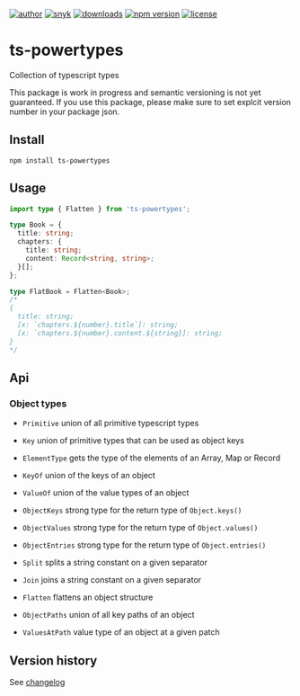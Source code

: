 [![author](https://img.shields.io/badge/author-Teun%20Mooij-blue)](https://www.linkedin.com/in/teunmooij/)
[![snyk](https://snyk.io/test/github/teunmooij/ts-tools/badge.svg)](https://snyk.io/test/github/teunmooij/ts-tools)
[![downloads](https://img.shields.io/npm/dt/ts-powertypes?color=blue)](https://www.npmjs.com/package/ts-powertypes)
[![npm version](https://badge.fury.io/js/ts-powertypes.svg)](https://www.npmjs.com/package/ts-powertypes)
[![license](https://img.shields.io/npm/l/ts-powertypes?color=blue)](https://img.shields.io/npm/l/ts-powertypes)

# ts-powertypes

Collection of typescript types

This package is work in progress and semantic versioning is not yet guaranteed. If you use this package, please make sure to set explcit version number in your package json.

## Install

```shell
npm install ts-powertypes
```

## Usage

```ts
import type { Flatten } from 'ts-powertypes';

type Book = {
  title: string;
  chapters: {
    title: string;
    content: Record<string, string>;
  }[];
};

type FlatBook = Flatten<Book>;
/*
{
  title: string;
  [x: `chapters.${number}.title`]: string;
  [x: `chapters.${number}.content.${string}]: string;
}
*/
```

## Api

### Object types

- `Primitive` union of all primitive typescript types
- `Key` union of primitive types that can be used as object keys

- `ElementType` gets the type of the elements of an Array, Map or Record

- `KeyOf` union of the keys of an object
- `ValueOf` union of the value types of an object
- `ObjectKeys` strong type for the return type of `Object.keys()`
- `ObjectValues` strong type for the return type of `Object.values()`
- `ObjectEntries` strong type for the return type of `Object.entries()`

- `Split` splits a string constant on a given separator
- `Join` joins a string constant on a given separator

- `Flatten` flattens an object structure
- `ObjectPaths` union of all key paths of an object
- `ValuesAtPath` value type of an object at a given patch

## Version history

See [changelog](./CHANGELOG.md)
